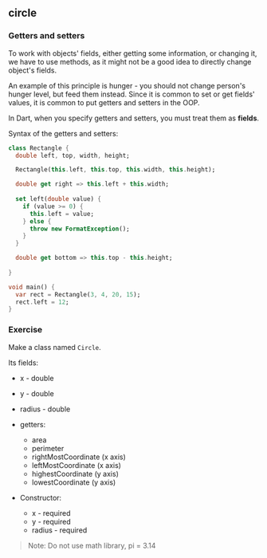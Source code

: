 ## circle

### Getters and setters

To work with objects' fields, either getting some information, or changing it, we have to use methods, as it might not be a good idea to directly change object's fields. 

An example of this principle is hunger - you should not change person's hunger level, but feed them instead. Since it is common to set or get fields' values, it is common to put getters and setters in the OOP.

In Dart, when you specify getters and setters, you must treat them as **fields**.

Syntax of the getters and setters:

```dart
class Rectangle {
  double left, top, width, height;

  Rectangle(this.left, this.top, this.width, this.height);

  double get right => this.left + this.width;
  
  set left(double value) {
    if (value >= 0) {
      this.left = value;
    } else {
      throw new FormatException(); 
    }
  }

  double get bottom => this.top - this.height;
  
}

void main() {
  var rect = Rectangle(3, 4, 20, 15);
  rect.left = 12;
}
```


### **Exercise**

Make a class named `Circle`.

Its fields:

- x - double
- y - double
- radius - double
- getters:
  - area
  - perimeter
  - rightMostCoordinate (x axis)
  - leftMostCoordinate (x axis)
  - highestCoordinate (y axis)
  - lowestCoordinate (y axis)


- Constructor:
  - x - required
  - y - required
  - radius - required

> Note: Do not use math library, pi = 3.14